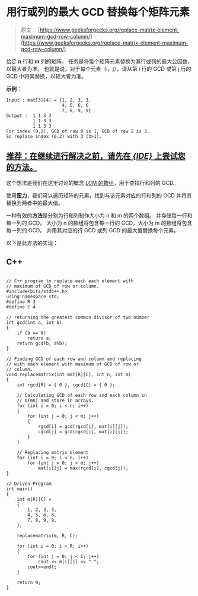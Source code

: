 # 用行或列的最大 GCD 替换每个矩阵元素

> 原文： [https://www.geeksforgeeks.org/replace-matrix-element-maximum-gcd-row-column/](https://www.geeksforgeeks.org/replace-matrix-element-maximum-gcd-row-column/)

给定 **n** 行和 **m** 列的矩阵。 任务是将每个矩阵元素替换为其行或列的最大公因数，以最大者为准。 也就是说，对于每个元素（i，j），请从第 i 行的 GCD 或第 j 行的 GCD 中将其替换，以较大者为准。

**示例**：

```
Input : mat[3][4] = {1, 2, 3, 3,
                     4, 5, 6, 6
                     7, 8, 9, 9}  
Output :  1 1 3 3
          1 1 3 3
          1 1 3 3
For index (0,2), GCD of row 0 is 1, GCD of row 2 is 3.
So replace index (0,2) with 3 (3>1). 

```

## [推荐：在继续进行解决之前，请先在 ***{IDE}*** 上尝试您的方法。](https://ide.geeksforgeeks.org/)

这个想法是我们在这里讨论的概念 [LCM 的数组](https://www.geeksforgeeks.org/lcm-of-given-array-elements/)，用于查找行和列的 GCD。

使用**蛮力**，我们可以遍历矩阵的元素，找到与该元素对应的行和列的 GCD 并将其替换为两者中的最大值。

一种有效的**方法**是分别为行和列制作大小为 n 和 m 的两个数组。 并存储每一行​​和每一列的 GCD。 大小为 n 的数组将包含每一行的 GCD，大小为 m 的数组将包含每一列的 GCD。 并用其对应的行 GCD 或列 GCD 的最大值替换每个元素。

以下是此方法的实现：

## C++ 

```

// C++ program to replace each each element with 
// maximum of GCD of row or column. 
#include<bits/stdc++.h> 
using namespace std; 
#define R 3 
#define C 4 

// returning the greatest common divisor of two number 
int gcd(int a, int b) 
{ 
    if (b == 0) 
        return a; 
    return gcd(b, a%b); 
} 

// Finding GCD of each row and column and replacing 
// with each element with maximum of GCD of row or 
// column. 
void replacematrix(int mat[R][C], int n, int m) 
{ 
    int rgcd[R] = { 0 }, cgcd[C] = { 0 }; 

    // Calculating GCD of each row and each column in  
    // O(mn) and store in arrays. 
    for (int i = 0; i < n; i++) 
    { 
        for (int j = 0; j < m; j++) 
        { 
            rgcd[i] = gcd(rgcd[i], mat[i][j]); 
            cgcd[j] = gcd(cgcd[j], mat[i][j]); 
        } 
    } 

    // Replacing matrix element 
    for (int i = 0; i < n; i++) 
        for (int j = 0; j < m; j++) 
            mat[i][j] = max(rgcd[i], cgcd[j]); 
} 

// Driven Program 
int main() 
{ 
    int m[R][C] = 
    { 
        1, 2, 3, 3, 
        4, 5, 6, 6, 
        7, 8, 9, 9, 
    }; 

    replacematrix(m, R, C); 

    for (int i = 0; i < R; i++) 
    { 
        for (int j = 0; j < C; j++) 
            cout << m[i][j] << " "; 
        cout<<endl; 
    } 

    return 0; 
} 

```